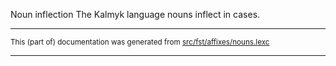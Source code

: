 Noun inflection
The Kalmyk language nouns inflect in cases.

* * *

<small>This (part of) documentation was generated from [src/fst/affixes/nouns.lexc](https://github.com/giellalt/lang-xal/blob/main/src/fst/affixes/nouns.lexc)</small>

---

